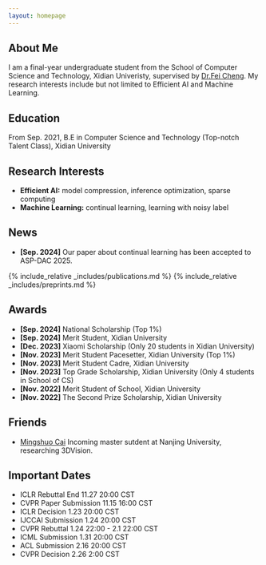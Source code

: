 ```yaml
---
layout: homepage
---
```


## About Me

I am a final-year undergraduate student from the School of Computer Science and Technology, Xidian Univeristy, supervised by [Dr.Fei Cheng](https://dblp.org/pid/06/5591.html). My research interests include but not limited to Efficient AI and Machine Learning.

## Education 
From Sep. 2021, B.E in Computer Science and Technology (Top-notch Talent Class), Xidian University  

## Research Interests

- **Efficient AI:** model compression, inference optimization, sparse computing
- **Machine Learning:** continual learning, learning with noisy label

## News

- **[Sep. 2024]** Our paper about continual learning has been accepted to ASP-DAC 2025.

{% include_relative _includes/publications.md %}
{% include_relative _includes/preprints.md %}

## Awards
- **[Sep. 2024]** National Scholarship (Top 1%)
- **[Sep. 2024]** Merit Student, Xidian University
- **[Dec. 2023]** Xiaomi Scholarship (Only 20 students in Xidian University)
- **[Nov. 2023]** Merit Student Pacesetter, Xidian University (Top 1%)
- **[Nov. 2023]** Merit Student Cadre, Xidian University
- **[Nov. 2023]** Top Grade Scholarship, Xidian University (Only 4 students in School of CS)
- **[Nov. 2022]** Merit Student of School, Xidian University
- **[Nov. 2022]** The Second Prize Scholarship, Xidian University

## Friends
- [Mingshuo Cai](https://cfcys.github.io/) Incoming master sutdent at Nanjing University, researching 3DVision.

## Important Dates
- ICLR Rebuttal End 11.27 20:00 CST
- CVPR Paper Submission 11.15 16:00 CST
- ICLR Decision 1.23 20:00 CST
- IJCCAI Submission 1.24 20:00 CST
- CVPR Rebuttal 1.24 22:00 - 2.1 22:00 CST
- ICML Submission 1.31 20:00 CST
- ACL Submission 2.16 20:00 CST
- CVPR Decision 2.26 2:00 CST
